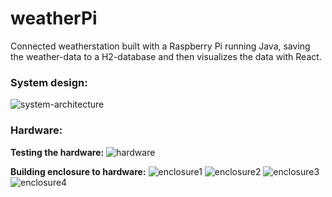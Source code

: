 # weatherPi
Connected weatherstation built with a Raspberry Pi running Java, saving the weather-data to a H2-database and then visualizes the data with React. 

### System design:
![system-architecture](https://cloud.githubusercontent.com/assets/15261370/24346555/1fe25dde-12d5-11e7-831a-8b39174741b3.png)


### Hardware:
**Testing the hardware:**
![hardware](https://cloud.githubusercontent.com/assets/15261370/24346477/cf2d3c60-12d4-11e7-9671-0a8aaab4f995.jpg)


**Building enclosure to hardware:**
![enclosure1](https://cloud.githubusercontent.com/assets/15261370/24453777/9166c520-1489-11e7-9239-ea33a004b79e.JPG)
![enclosure2](https://cloud.githubusercontent.com/assets/15261370/24453778/916a47b8-1489-11e7-9a63-d9737ddb180e.JPG)
![enclosure3](https://cloud.githubusercontent.com/assets/15261370/24453776/91657f3a-1489-11e7-9871-fb7e7b9a4c9f.JPG)
![enclosure4](https://cloud.githubusercontent.com/assets/15261370/24453775/9164c75c-1489-11e7-936c-65681e8bbba9.JPG)
